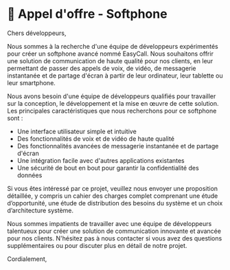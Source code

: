 # 🛒 Appel d'offre - Softphone

Chers développeurs,

Nous sommes à la recherche d'une équipe de développeurs expérimentés pour créer un softphone avancé nommé EasyCall. Nous souhaitons offrir une solution de communication de haute qualité pour nos clients, en leur permettant de passer des appels de voix, de vidéo, de messagerie instantanée et de partage d'écran à partir de leur ordinateur, leur tablette ou leur smartphone.

Nous avons besoin d'une équipe de développeurs qualifiés pour travailler sur la conception, le développement et la mise en œuvre de cette solution. Les principales caractéristiques que nous recherchons pour ce softphone sont :
* Une interface utilisateur simple et intuitive 
* Des fonctionnalités de voix et de vidéo de haute qualité 
* Des fonctionnalités avancées de messagerie instantanée et de partage d'écran
* Une intégration facile avec d'autres applications existantes
* Une sécurité de bout en bout pour garantir la confidentialité des données

Si vous êtes intéressé par ce projet, veuillez nous envoyer une proposition détaillée, y compris un cahier des charges complet comprenant une étude d’opportunité, une étude de distribution des besoins du système et un choix d’architecture système.

Nous sommes impatients de travailler avec une équipe de développeurs talentueux pour créer une solution de communication innovante et avancée pour nos clients. N'hésitez pas à nous contacter si vous avez des questions supplémentaires ou pour discuter plus en détail de notre projet.

Cordialement,
